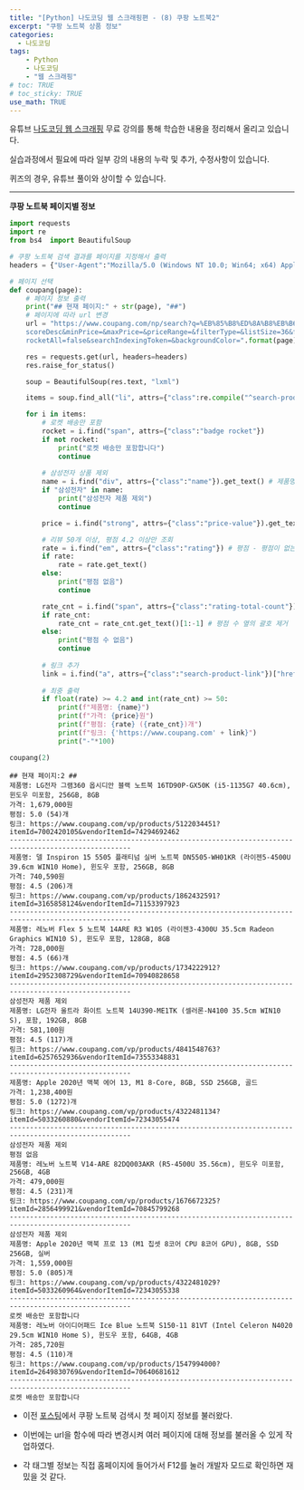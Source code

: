 ```yaml
---
title: "[Python] 나도코딩 웹 스크래핑편 - (8) 쿠팡 노트북2"
excerpt: "쿠팡 노트북 상품 정보"
categories: 
  - 나도코딩
tags: 
    - Python
    - 나도코딩
    - "웹 스크래핑"
# toc: TRUE
# toc_sticky: TRUE
use_math: TRUE
---
```


유튜브 [나도코딩 웹 스크래핑](https://www.youtube.com/watch?v=yQ20jZwDjTE&t=17499s) 무료 강의를 통해 학습한 내용을 정리해서 올리고 있습니다.

실습과정에서 필요에 따라 일부 강의 내용의 누락 및 추가, 수정사항이 있습니다.

퀴즈의 경우, 유튜브 풀이와 상이할 수 있습니다.

---


**쿠팡 노트북 페이지별 정보**


```python
import requests
import re
from bs4  import BeautifulSoup

# 쿠팡 노트북 검색 결과를 페이지를 지정해서 출력
headers = {"User-Agent":"Mozilla/5.0 (Windows NT 10.0; Win64; x64) AppleWebKit/537.36 (KHTML, like Gecko) Chrome/88.0.4324.104 Safari/537.36"}

# 페이지 선택
def coupang(page):
    # 페이지 정보 출력
    print("## 현재 페이지:" + str(page), "##")
    # 페이지에 따라 url 변경
    url = "https://www.coupang.com/np/search?q=%EB%85%B8%ED%8A%B8%EB%B6%81&channel=user&component=&eventCategory=SRP&trcid=&traid=&sorter=\
    scoreDesc&minPrice=&maxPrice=&priceRange=&filterType=&listSize=36&filter=&isPriceRange=false&brand=&offerCondition=&rating=0&page={0}&\
    rocketAll=false&searchIndexingToken=&backgroundColor=".format(page)

    res = requests.get(url, headers=headers)
    res.raise_for_status()

    soup = BeautifulSoup(res.text, "lxml")

    items = soup.find_all("li", attrs={"class":re.compile("^search-product")})

    for i in items:
        # 로켓 배송만 포함
        rocket = i.find("span", attrs={"class":"badge rocket"})
        if not rocket:
            print("로켓 배송만 포함합니다")
            continue
            
        # 삼성전자 상품 제외
        name = i.find("div", attrs={"class":"name"}).get_text() # 제품명
        if "삼성전자" in name:
            print("삼성전자 제품 제외")
            continue

        price = i.find("strong", attrs={"class":"price-value"}).get_text() # 가격

        # 리뷰 50개 이상, 평점 4.2 이상만 조회
        rate = i.find("em", attrs={"class":"rating"}) # 평점 - 평점이 없는 경우가 있었음
        if rate:
            rate = rate.get_text()
        else:
            print("평점 없음")
            continue

        rate_cnt = i.find("span", attrs={"class":"rating-total-count"}) # 평점 수 (30)
        if rate_cnt:
            rate_cnt = rate_cnt.get_text()[1:-1] # 평점 수 옆의 괄호 제거
        else:
            print("평점 수 없음")
            continue
        
        # 링크 추가
        link = i.find("a", attrs={"class":"search-product-link"})["href"]
        
        # 최중 출력
        if float(rate) >= 4.2 and int(rate_cnt) >= 50:
            print(f"제품명: {name}")
            print(f"가격: {price}원")
            print(f"평점: {rate} ({rate_cnt})개")
            print(f"링크: {'https://www.coupang.com' + link}")
            print("-"*100)

coupang(2)
```

    ## 현재 페이지:2 ##
    제품명: LG전자 그램360 옵시디안 블랙 노트북 16TD90P-GX50K (i5-1135G7 40.6cm), 윈도우 미포함, 256GB, 8GB
    가격: 1,679,000원
    평점: 5.0 (54)개
    링크: https://www.coupang.com/vp/products/5122034451?itemId=7002420105&vendorItemId=74294692462
    ----------------------------------------------------------------------------------------------------
    제품명: 델 Inspiron 15 5505 플래티넘 실버 노트북 DN5505-WH01KR (라이젠5-4500U 39.6cm WIN10 Home), 윈도우 포함, 256GB, 8GB
    가격: 740,590원
    평점: 4.5 (206)개
    링크: https://www.coupang.com/vp/products/1862432591?itemId=3165858124&vendorItemId=71153397923
    ----------------------------------------------------------------------------------------------------
    제품명: 레노버 Flex 5 노트북 14ARE R3 W10S (라이젠3-4300U 35.5cm Radeon Graphics WIN10 S), 윈도우 포함, 128GB, 8GB
    가격: 728,000원
    평점: 4.5 (66)개
    링크: https://www.coupang.com/vp/products/1734222912?itemId=2952308729&vendorItemId=70940828658
    ----------------------------------------------------------------------------------------------------
    삼성전자 제품 제외
    제품명: LG전자 울트라 화이트 노트북 14U390-ME1TK (셀러론-N4100 35.5cm WIN10 S), 포함, 192GB, 8GB
    가격: 581,100원
    평점: 4.5 (117)개
    링크: https://www.coupang.com/vp/products/4841548763?itemId=6257652936&vendorItemId=73553348831
    ----------------------------------------------------------------------------------------------------
    제품명: Apple 2020년 맥북 에어 13, M1 8-Core, 8GB, SSD 256GB, 골드
    가격: 1,238,400원
    평점: 5.0 (1272)개
    링크: https://www.coupang.com/vp/products/4322481134?itemId=5033260880&vendorItemId=72343055474
    ----------------------------------------------------------------------------------------------------
    삼성전자 제품 제외
    평점 없음
    제품명: 레노버 노트북 V14-ARE 82DQ003AKR (R5-4500U 35.56cm), 윈도우 미포함, 256GB, 4GB
    가격: 479,000원
    평점: 4.5 (231)개
    링크: https://www.coupang.com/vp/products/1676672325?itemId=2856499921&vendorItemId=70845799268
    ----------------------------------------------------------------------------------------------------
    삼성전자 제품 제외
    제품명: Apple 2020년 맥북 프로 13 (M1 칩셋 8코어 CPU 8코어 GPU), 8GB, SSD 256GB, 실버
    가격: 1,559,000원
    평점: 5.0 (805)개
    링크: https://www.coupang.com/vp/products/4322481029?itemId=5033260964&vendorItemId=72343055338
    ----------------------------------------------------------------------------------------------------
    로켓 배송만 포함합니다
    제품명: 레노버 아이디어패드 Ice Blue 노트북 S150-11 81VT (Intel Celeron N4020 29.5cm WIN10 Home S), 윈도우 포함, 64GB, 4GB
    가격: 285,720원
    평점: 4.5 (110)개
    링크: https://www.coupang.com/vp/products/1547994000?itemId=2649830769&vendorItemId=70640681612
    ----------------------------------------------------------------------------------------------------
    로켓 배송만 포함합니다
    

- 이전 [포스팅](https://romg2.github.io/%EB%82%98%EB%8F%84%EC%BD%94%EB%94%A9/nado_web_7_%EC%BF%A0%ED%8C%A1-%EB%85%B8%ED%8A%B8%EB%B6%81/)에서 쿠팡 노트북 검색시 첫 페이지 정보를 불러왔다.


- 이번에는 url을 함수에 따라 변경시켜 여러 페이지에 대해 정보를 불러올 수 있게 작업하였다.


- 각 태그별 정보는 직접 홈페이지에 들어가서 F12를 눌러 개발자 모드로 확인하면 재밌을 것 같다.
